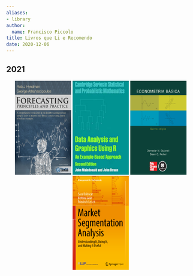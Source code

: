 ```yaml
---
aliases:
- library
author:
  name: Francisco Piccolo
title: Livros que Li e Recomendo
date: 2020-12-06
---
```


## 2021


<p align="center">
  <img src="./library_images/forecasting_principles_and_practices.png" style="width: 150px; height: 250px; float" />
  <img src="./library_images/data_analysis_and_graphics_using_R.png" style="width: 150px; height: 250px; float" />
  <img src="./library_images/basic_econometrics_gujarati.png" style="width: 150px; height: 250px; float" />
  <img src="./library_images/market_segmentation_analysis.png" style="width: 150px; height: 250px; float" />
</p>



